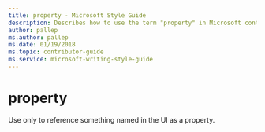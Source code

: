 ```yaml
---
title: property - Microsoft Style Guide
description: Describes how to use the term "property" in Microsoft content.
author: pallep
ms.author: pallep
ms.date: 01/19/2018
ms.topic: contributor-guide
ms.service: microsoft-writing-style-guide
---
```


# property

Use only to reference something named in the UI as a property. 
